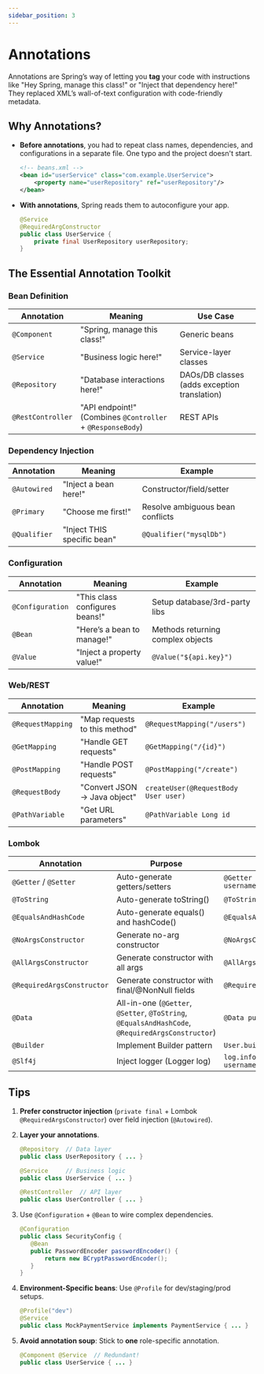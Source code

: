 ```yaml
---
sidebar_position: 3
---
```


# Annotations

Annotations are Spring’s way of letting you **tag** your code with instructions like "Hey Spring, manage this class!" or "Inject that dependency here!" They replaced XML’s wall-of-text configuration with code-friendly metadata.

## Why Annotations?

* **Before annotations**, you had to repeat class names, dependencies, and configurations in a separate file. One typo and the project doesn't start.

    ```xml
    <!-- beans.xml -->
    <bean id="userService" class="com.example.UserService">
        <property name="userRepository" ref="userRepository"/>
    </bean>
    ```

* **With annotations**, Spring reads them to autoconfigure your app.

    ```java
    @Service
    @RequiredArgConstructor
    public class UserService {
        private final UserRepository userRepository;
    }
    ```

## The Essential Annotation Toolkit

### Bean Definition

| Annotation        | Meaning                                                    | Use Case                                     |
|-------------------|------------------------------------------------------------|----------------------------------------------|
| `@Component`      | "Spring, manage this class!"                               | Generic beans                                |
| `@Service`        | "Business logic here!"                                     | Service-layer classes                        |
| `@Repository`     | "Database interactions here!"                              | DAOs/DB classes (adds exception translation) |
| `@RestController` | "API endpoint!" (Combines `@Controller` + `@ResponseBody`) | REST APIs                                    |

### Dependency Injection

| Annotation     | Meaning                          | Example                          |
|----------------|----------------------------------|----------------------------------|
| `@Autowired`   | "Inject a bean here!"            | Constructor/field/setter         |
| `@Primary`     | "Choose me first!"               | Resolve ambiguous bean conflicts |
| `@Qualifier`   | "Inject THIS specific bean"      | `@Qualifier("mysqlDb")`          |

### Configuration

| Annotation       | Meaning                        | Example                           |
|------------------|--------------------------------|-----------------------------------|
| `@Configuration` | "This class configures beans!" | Setup database/3rd-party libs     |
| `@Bean`          | "Here’s a bean to manage!"     | Methods returning complex objects |
| `@Value`         | "Inject a property value!"     | `@Value("${api.key}")`            |

### Web/REST

| Annotation        | Meaning                       | Example                              |
|-------------------|-------------------------------|--------------------------------------|
| `@RequestMapping` | "Map requests to this method" | `@RequestMapping("/users")`          |
| `@GetMapping`     | "Handle GET requests"         | `@GetMapping("/{id}")`               |
| `@PostMapping`    | "Handle POST requests"        | `@PostMapping("/create")`            |
| `@RequestBody`    | "Convert JSON → Java object"  | `createUser(@RequestBody User user)` |
| `@PathVariable`   | "Get URL parameters"          | `@PathVariable Long id`              |

### Lombok


| Annotation                 | Purpose                                                                                          | Example                                    |
|----------------------------|--------------------------------------------------------------------------------------------------|--------------------------------------------|
| `@Getter` / `@Setter`      | Auto-generate getters/setters                                                                    | `@Getter @Setter private String username;` |
| `@ToString`                | Auto-generate toString()                                                                         | `@ToString(exclude = "password")`          |
| `@EqualsAndHashCode`       | Auto-generate equals() and hashCode()                                                            | `@EqualsAndHashCode(callSuper = true)`     |
| `@NoArgsConstructor`       | Generate no-arg constructor                                                                      | `@NoArgsConstructor`                       |
| `@AllArgsConstructor`      | Generate constructor with all args                                                               | `@AllArgsConstructor`                      |
| `@RequiredArgsConstructor` | Generate constructor with final/@NonNull fields                                                  | `@RequiredArgsConstructor`                 |
| `@Data`                    | All-in-one (`@Getter`, `@Setter`, `@ToString`, `@EqualsAndHashCode`, `@RequiredArgsConstructor`) | `@Data public class User { ... }`          |
| `@Builder`                 | Implement Builder pattern                                                                        | `User.builder().name("Alice").build();`    |
| `@Slf4j`                   | Inject logger (Logger log)                                                                       | `log.info("User created: {}", username);`  |


## Tips

1. **Prefer constructor injection** (`private final` + Lombok `@RequiredArgsConstructor`) over field injection (`@Autowired`).
2. **Layer your annotations**.
   
   ```java
   @Repository  // Data layer
   public class UserRepository { ... }

   @Service     // Business logic
   public class UserService { ... }

   @RestController  // API layer
   public class UserController { ... }
   ```

3. Use `@Configuration` + `@Bean` to wire complex dependencies.
   
    ```java
   @Configuration
   public class SecurityConfig {
       @Bean
       public PasswordEncoder passwordEncoder() {
           return new BCryptPasswordEncoder();
       }
   }
   ```

4. **Environment-Specific beans**: Use `@Profile` for dev/staging/prod setups.

   ```java
   @Profile("dev")
   @Service
   public class MockPaymentService implements PaymentService { ... }
   ```

5. **Avoid annotation soup**: Stick to **one** role-specific annotation.

   ```java
   @Component @Service  // Redundant!
   public class UserService { ... }
   ```
